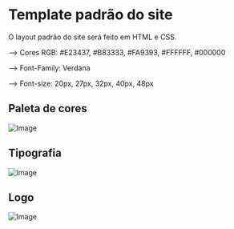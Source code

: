 # Template padrão do site

O layout padrão do site será feito em HTML e CSS.

--> Cores RGB: #E23437, #B83333, #FA9393, #FFFFFF, #000000

--> Font-Family: Verdana

--> Font-size: 20px, 27px, 32px, 40px, 48px

## Paleta de cores

![Image](https://github.com/user-attachments/assets/09491c9c-aa50-497e-8ed6-5c3bdbf5b119)

## Tipografia

![Image](https://github.com/user-attachments/assets/d64f3f55-031a-418e-a4e9-ac7f06f47460)

## Logo

![Image](https://github.com/user-attachments/assets/6531b58c-b0bd-4bdb-a20c-42e484e7ce0d)


